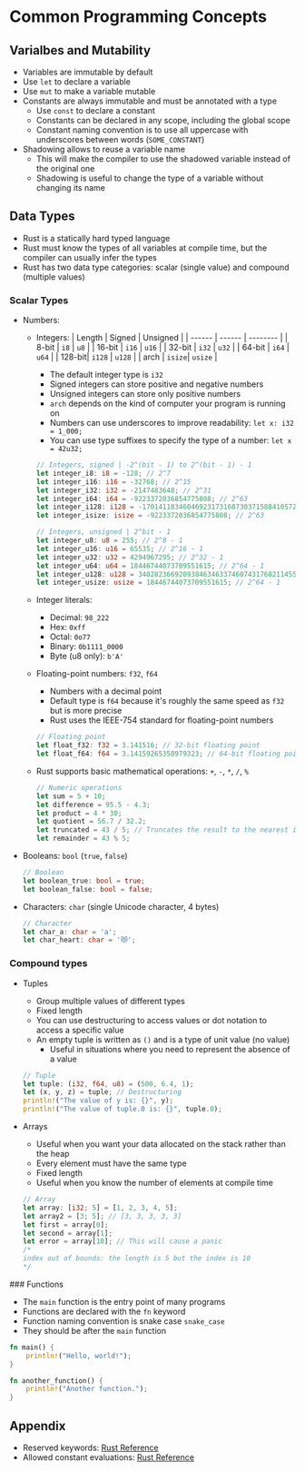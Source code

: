 # Common Programming Concepts

## Varialbes and Mutability

- Variables are immutable by default
- Use `let` to declare a variable
- Use `mut` to make a variable mutable
- Constants are always immutable and must be annotated with a type
  - Use `const` to declare a constant
  - Constants can be declared in any scope, including the global scope
  - Constant naming convention is to use all uppercase with underscores between words (`SOME_CONSTANT`)
- Shadowing allows to reuse a variable name
  - This will make the compiler to use the shadowed variable instead of the original one
  - Shadowing is useful to change the type of a variable without changing its name

## Data Types

- Rust is a statically hard typed language
- Rust must know the types of all variables at compile time, but the compiler can usually infer the types
- Rust has two data type categories: scalar (single value) and compound (multiple values)

### Scalar Types

- Numbers:

  - Integers:
    | Length | Signed | Unsigned |
    | ------ | ------ | -------- |
    | 8-bit | `i8` | `u8` |
    | 16-bit | `i16` | `u16` |
    | 32-bit | `i32` | `u32` |
    | 64-bit | `i64` | `u64` |
    | 128-bit| `i128` | `u128` |
    | arch | `isize`| `usize` |

    - The default integer type is `i32`
    - Signed integers can store positive and negative numbers
    - Unsigned integers can store only positive numbers
    - `arch` depends on the kind of computer your program is running on
    - Numbers can use underscores to improve readability: `let x: i32 = 1_000;`
    - You can use type suffixes to specify the type of a number: `let x = 42u32;`

    ```Rust
    // Integers, signed | -2^(bit - 1) to 2^(bit - 1) - 1
    let integer_i8: i8 = -128; // 2^7
    let integer_i16: i16 = -32768; // 2^15
    let integer_i32: i32 = -2147483648; // 2^31
    let integer_i64: i64 = -9223372036854775808; // 2^63
    let integer_i128: i128 = -170141183460469231731687303715884105728; // 2^127
    let integer_isize: isize = -9223372036854775808; // 2^63

    // Integers, unsigned | 2^bit - 1
    let integer_u8: u8 = 255; // 2^8 - 1
    let integer_u16: u16 = 65535; // 2^16 - 1
    let integer_u32: u32 = 4294967295; // 2^32 - 1
    let integer_u64: u64 = 18446744073709551615; // 2^64 - 1
    let integer_u128: u128 = 340282366920938463463374607431768211455; // 2^128 - 1
    let integer_usize: usize = 18446744073709551615; // 2^64 - 1
    ```

  - Integer literals:
    - Decimal: `98_222`
    - Hex: `0xff`
    - Octal: `0o77`
    - Binary: `0b1111_0000`
    - Byte (u8 only): `b'A'`
  - Floating-point numbers: `f32`, `f64`

    - Numbers with a decimal point
    - Default type is `f64` because it's roughly the same speed as `f32` but is more precise
    - Rust uses the IEEE-754 standard for floating-point numbers

    ```Rust
    // Floating point
    let float_f32: f32 = 3.141516; // 32-bit floating point
    let float_f64: f64 = 3.14159265358979323; // 64-bit floating point - More precise
    ```

  - Rust supports basic mathematical operations: `+`, `-`, `*`, `/`, `%`

    ```Rust
    // Numeric operations
    let sum = 5 + 10;
    let difference = 95.5 - 4.3;
    let product = 4 * 30;
    let quotient = 56.7 / 32.2;
    let truncated = 43 / 5; // Truncates the result to the nearest integer
    let remainder = 43 % 5;
    ```

- Booleans: `bool` (`true`, `false`)

  ```Rust
  // Boolean
  let boolean_true: bool = true;
  let boolean_false: bool = false;
  ```

- Characters: `char` (single Unicode character, 4 bytes)

  ```Rust
  // Character
  let char_a: char = 'a';
  let char_heart: char = '😻';
  ```

### Compound types

- Tuples

  - Group multiple values of different types
  - Fixed length
  - You can use destructuring to access values or dot notation to access a specific value
  - An empty tuple is written as `()` and is a type of unit value (no value)
    - Useful in situations where you need to represent the absence of a value

  ```Rust
  // Tuple
  let tuple: (i32, f64, u8) = (500, 6.4, 1);
  let (x, y, z) = tuple; // Destructuring
  println!("The value of y is: {}", y);
  println!("The value of tuple.0 is: {}", tuple.0);
  ```

- Arrays

  - Useful when you want your data allocated on the stack rather than the heap
  - Every element must have the same type
  - Fixed length
  - Useful when you know the number of elements at compile time

  ```Rust
  // Array
  let array: [i32; 5] = [1, 2, 3, 4, 5];
  let array2 = [3; 5]; // [3, 3, 3, 3, 3]
  let first = array[0];
  let second = array[1];
  let error = array[10]; // This will cause a panic
  /*
  index out of bounds: the length is 5 but the index is 10
  */
  ```

### Functions

- The `main` function is the entry point of many programs
- Functions are declared with the `fn` keyword
- Function naming convention is snake case `snake_case`
- They should be after the `main` function

```Rust
fn main() {
    println!("Hello, world!");
}

fn another_function() {
    println!("Another function.");
}
```

## Appendix

- Reserved keywords: [Rust Reference](https://doc.rust-lang.org/reference/keywords.html)
- Allowed constant evaluations: [Rust Reference](https://doc.rust-lang.org/reference/const_eval.html)
